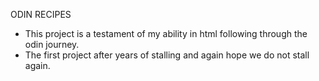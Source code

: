 ODIN RECIPES

- This project is a testament of my ability in html
following through the odin journey.
- The first project after years of stalling and again hope we 
do not stall again.